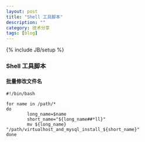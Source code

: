 ```yaml
---
layout: post
title: "Shell 工具脚本"
description: ""
category: 技术分享
tags: [blog]
---
```

{% include JB/setup %}

### Shell 工具脚本

#### 批量修改文件名
```shell
#!/bin/bash

for name in /path/*
do
        long_name=$name
        short_name="${long_name##*ll}"
        mv ${long_name}  "/path/virtualhost_and_mysql_install_${short_name}"
done
```
